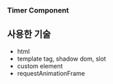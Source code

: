 ### Timer Component

## 사용한 기술
- html
- template tag, shadow dom, slot
- custom element
- requestAnimationFrame
